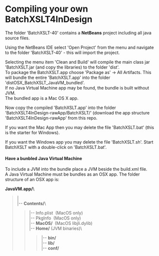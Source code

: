 # Compiling your own BatchXSLT4InDesign
The folder 'BatchXSLT-40' contains a **NetBeans** project including all java source files.

Using the NetBeans IDE select 'Open Project' from the menu and navigate to the folder 'BatchXSLT-40' - this will import the project.

Selecting the menu item 'Clean and Build' will compile the main class jar 'BatchXSLT.jar (and copy the libraries) to the folder 'dist'.\
To package the BatchXSLT.app choose 'Package as' -> All Artifacts. This will bundle the entire 'BatchXSLT.app' into the folder 'distOSX_BatchXSLT_JavaVM_bundled'.\
If no Java Virtual Machine app may be found, the bundle is built without JVM.\
The bundled app is a Mac OS X app.

Now copy the compiled 'BatchXSLT.app' into the folder 'BatchXSLT4InDesign-rawApp/BatchXSLT/' (download the app structure 'BatchXSLT4InDesign-rawApp' from this repo.

If you want the Mac App then you may delete the file 'BatchXSLT.bat' (this is the starter for Windows).

If you want the Windows app you may delete the file 'BatchXSLT.sh'. Start BatchXSLT with a double-click on 'BatchXSLT.bat'.

#### Have a bunbled Java Virtual Machine
To include a JVM into the bundle place a JVM beside the build.xml file.\
A Java Virtual Machine must be bundles as an OSX app. The folder structure of an OSX app is:

**JavaVM.app/**\
>|\
>|-- **Contents/**\
>>|-- Info.plist&nbsp;&nbsp;(MacOS only)\
>>|-- PkgInfo&nbsp;&nbsp;(MacOS only)\
>>|-- **MacOS/**&nbsp;&nbsp;(MacOS libjli.dylib)\
>>|-- **Home/** (JVM binaries)\
>>>|-- **bin/**\
>>>|-- **lib/**\
>>>|-- **conf/** 

